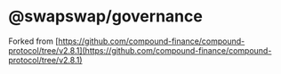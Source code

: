 # @swapswap/governance

Forked from 
[https://github.com/compound-finance/compound-protocol/tree/v2.8.1](https://github.com/compound-finance/compound-protocol/tree/v2.8.1)
